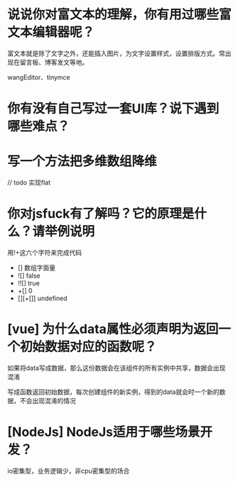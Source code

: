 # 说说你对富文本的理解，你有用过哪些富文本编辑器呢？

富文本就是除了文字之外，还能插入图片，为文字设置样式，设置排版方式。常出现在留言板、博客发文等地。

wangEditor、tinymce

# 你有没有自己写过一套UI库？说下遇到哪些难点？

# 写一个方法把多维数组降维

// todo 实现flat

# 你对jsfuck有了解吗？它的原理是什么？请举例说明

用[]()!+这六个字符来完成代码

- [] 数组字面量
- ![] false
- !![] true
- +[] 0
- [][+[]] undefined

# [vue] 为什么data属性必须声明为返回一个初始数据对应的函数呢？

如果将data写成数据，那么这份数据会在该组件的所有实例中共享，数据会出现混淆

写成函数返回初始数据，每次创建组件的新实例，得到的data就会时一个新的数据，不会出现混淆的情况

# [NodeJs] NodeJs适用于哪些场景开发？

io密集型，业务逻辑少，非cpu密集型的场合